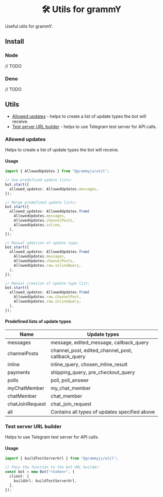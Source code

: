 <h1 align="center">🛠 Utils for grammY</h1>

Useful utils for grammY.

## Install

### Node

// TODO

### Deno

// TODO

## Utils

- [Allowed updates](#allowed-updates) - helps to create a list of update types the bot will receive.
- [Test server URL builder](#test-server-url-builder) - helps to use Telegram test server for API calls.

### Allowed updates

Helps to create a list of update types the bot will receive.

#### Usage

```ts
import { AllowedUpdates } from "@grammyjs/util";

// Use predefined update lists:
bot.start({
  allowed_updates: AllowedUpdates.messages,
});

// Merge predefined update lists:
bot.start({
  allowed_updates: AllowedUpdates.from(
    AllowedUpdates.messages,
    AllowedUpdates.channelPosts,
    AllowedUpdates.inline,
  ),
});

// Manual addition of update type:
bot.start({
  allowed_updates: AllowedUpdates.from(
    AllowedUpdates.messages,
    AllowedUpdates.channelPosts,
    AllowedUpdates.raw.inlineQuery,
  ),
});

// Manual creation of update type list:
bot.start({
  allowed_updates: AllowedUpdates.from(
    AllowedUpdates.raw.channelPost,
    AllowedUpdates.raw.inlineQuery,
  ),
});
```

#### Predefined lists of update types

| Name            | Update types                                      |
| --------------- | ------------------------------------------------- |
| messages        | message, edited_message, callback_query           |
| channelPosts    | channel_post, edited_channel_post, callback_query |
| inline          | inline_query, chosen_inline_result                |
| payments        | shipping_query, pre_checkout_query                |
| polls           | poll, poll_answer                                 |
| myChatMember    | my_chat_member                                    |
| chatMember      | chat_member                                       |
| chatJoinRequest | chat_join_request                                 |
| all             | Contains all types of updates specified above     |

### Test server URL builder

Helps to use Telegram test server for API calls.

#### Usage

```ts
import { buildTestServerUrl } from "@grammyjs/util";

// Pass the function to the bot URL builder:
const bot = new Bot("<token>", {
  client: {
    buildUrl: buildTestServerUrl,
  },
});
```
